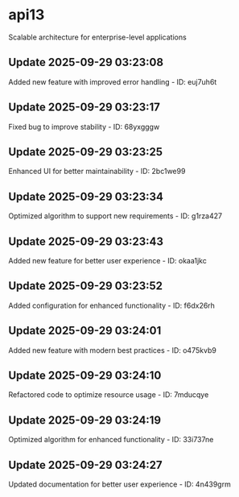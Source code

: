 # api13
Scalable architecture for enterprise-level applications

## Update 2025-09-29 03:23:08
Added new feature with improved error handling - ID: euj7uh6t


## Update 2025-09-29 03:23:17
Fixed bug to improve stability - ID: 68yxgggw


## Update 2025-09-29 03:23:25
Enhanced UI for better maintainability - ID: 2bc1we99


## Update 2025-09-29 03:23:34
Optimized algorithm to support new requirements - ID: g1rza427


## Update 2025-09-29 03:23:43
Added new feature for better user experience - ID: okaa1jkc


## Update 2025-09-29 03:23:52
Added configuration for enhanced functionality - ID: f6dx26rh


## Update 2025-09-29 03:24:01
Added new feature with modern best practices - ID: o475kvb9


## Update 2025-09-29 03:24:10
Refactored code to optimize resource usage - ID: 7mducqye


## Update 2025-09-29 03:24:19
Optimized algorithm for enhanced functionality - ID: 33i737ne


## Update 2025-09-29 03:24:27
Updated documentation for better user experience - ID: 4n439grm

